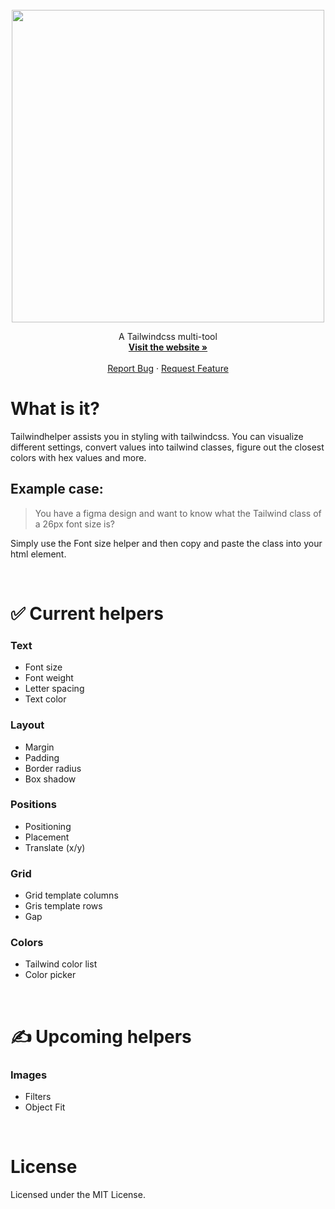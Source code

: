  <br />
<div align="center">
 <a href="https://tailwindhelper.com">
  <img src="https://user-images.githubusercontent.com/95282692/186514182-21972878-c450-498c-8a64-fcc05f1955da.png" width="500">
 </a>
</div>

<p align="center">
    A Tailwindcss multi-tool
    <br />
    <a href="https://tailwindhelper.com"><strong>Visit the website »</strong></a>
    <br />
    <br />
    <a href="https://github.com/seb-graf/tailwind-helper/issues">Report Bug</a>
    ·
    <a href="https://github.com/seb-graf/tailwind-helper/issues">Request Feature</a>
</p>

# What is it?

Tailwindhelper assists you in styling with tailwindcss. You can visualize different settings, convert values into tailwind classes, figure out the closest colors with hex values and more.

## Example case:

> You have a figma design and want to know what the Tailwind class of a 26px font size is?

Simply use the Font size helper and then copy and paste the class into your html element.

 <br />

# ✅ Current helpers

### Text

- Font size
- Font weight
- Letter spacing
- Text color

### Layout

- Margin
- Padding
- Border radius
- Box shadow

### Positions

- Positioning
- Placement
- Translate (x/y)

### Grid

- Grid template columns
- Gris template rows
- Gap

### Colors

- Tailwind color list
- Color picker

 <br />

# ✍ Upcoming helpers

### Images

- Filters
- Object Fit

 <br />

# License

Licensed under the MIT License.
